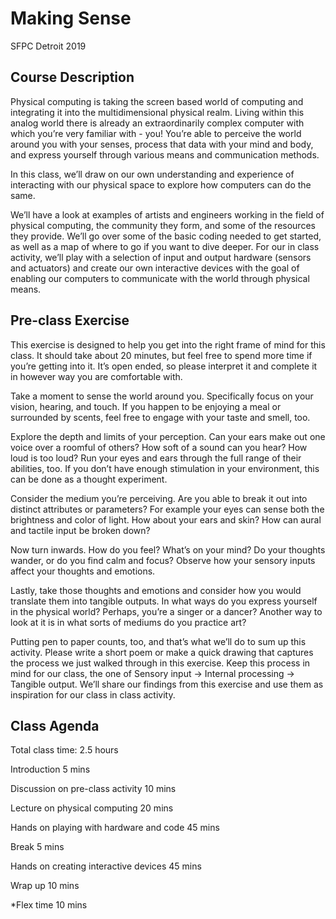 # Making Sense
SFPC Detroit 2019

## Course Description
Physical computing is taking the screen based world of computing and integrating it into the multidimensional physical realm. Living within this analog world there is already an extraordinarily complex computer with which you’re very familiar with - you! You’re able to perceive the world around you with your senses, process that data with your mind and body, and express yourself through various means and communication methods. 

In this class, we’ll draw on our own understanding and experience of interacting with our physical space to explore how computers can do the same.  

We’ll have a look at examples of artists and engineers working in the field of physical computing, the community they form, and some of the resources they provide. We’ll go over some of the basic coding needed to get started, as well as a map of where to go if you want to dive deeper. For our in class activity, we’ll play with a selection of input and output hardware (sensors and actuators) and create our own interactive devices with the goal of enabling our computers to communicate with the world through physical means. 

## Pre-class Exercise
This exercise is designed to help you get into the right frame of mind for this class. It should take about 20 minutes, but feel free to spend more time if you’re getting into it. It’s open ended, so please interpret it and complete it in however way you are comfortable with. 

Take a moment to sense the world around you. Specifically focus on your vision, hearing, and touch. If you happen to be enjoying a meal or surrounded by scents, feel free to engage with your taste and smell, too.

Explore the depth and limits of your perception. Can your ears make out one voice over a roomful of others? How soft of a sound can you hear? How loud is too loud? Run your eyes and ears through the full range of their abilities, too. If you don’t have enough stimulation in your environment, this can be done as a thought experiment.

Consider the medium you’re perceiving. Are you able to break it out into distinct attributes or parameters? For example your eyes can sense both the brightness and color of light. How about your ears and skin? How can aural and tactile input be broken down?

Now turn inwards. How do you feel? What’s on your mind? Do your thoughts wander, or do you find calm and focus? Observe how your sensory inputs affect your thoughts and emotions.

Lastly, take those thoughts and emotions and consider how you would translate them into tangible outputs. In what ways do you express yourself in the physical world? Perhaps, you’re a singer or a dancer? Another way to look at it is in what sorts of mediums do you practice art? 

Putting pen to paper counts, too, and that’s what we’ll do to sum up this activity. Please write a short poem or make a quick drawing that captures the process we just walked through in this exercise. Keep this process in mind for our class, the one of Sensory input -> Internal processing -> Tangible output. We’ll share our findings from this exercise and use them as inspiration for our class in class activity.

## Class Agenda

Total class time: 2.5 hours

  Introduction 5 mins

  Discussion on pre-class activity 10 mins

  Lecture on physical computing 20 mins

  Hands on playing with hardware and code 45 mins

  Break 5 mins

  Hands on creating interactive devices 45 mins

  Wrap up 10 mins

*Flex time 10 mins
